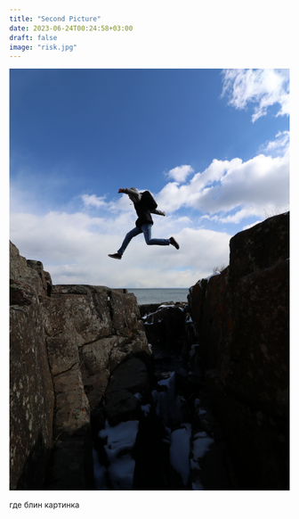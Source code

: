 ```yaml
---
title: "Second Picture"
date: 2023-06-24T00:24:58+03:00
draft: false
image: "risk.jpg"
---
```


![картинка появись](risk.jpg)


где блин картинка
